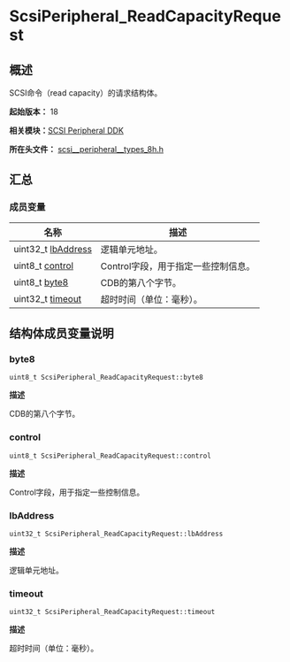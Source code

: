 # ScsiPeripheral_ReadCapacityRequest


## 概述

SCSI命令（read capacity）的请求结构体。

**起始版本：** 18

**相关模块：**[SCSI Peripheral DDK](_s_c_s_i.md)

**所在头文件：** [scsi__peripheral__types_8h.h](scsi__peripheral__types_8h.md)

## 汇总


### 成员变量

| 名称 | 描述 | 
| -------- | -------- |
| uint32_t [lbAddress](#lbaddress) | 逻辑单元地址。 | 
| uint8_t [control](#control) | Control字段，用于指定一些控制信息。 | 
| uint8_t [byte8](#byte8) | CDB的第八个字节。 | 
| uint32_t [timeout](#timeout) | 超时时间（单位：毫秒）。 | 


## 结构体成员变量说明


### byte8

```
uint8_t ScsiPeripheral_ReadCapacityRequest::byte8
```

**描述**

CDB的第八个字节。


### control

```
uint8_t ScsiPeripheral_ReadCapacityRequest::control
```

**描述**

Control字段，用于指定一些控制信息。


### lbAddress

```
uint32_t ScsiPeripheral_ReadCapacityRequest::lbAddress
```

**描述**

逻辑单元地址。


### timeout

```
uint32_t ScsiPeripheral_ReadCapacityRequest::timeout
```

**描述**

超时时间（单位：毫秒）。
